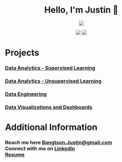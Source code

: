 <h1 align="center">Hello, I'm Justin 👋</h1>



<div align="center">

![](http://github-profile-summary-cards.vercel.app/api/cards/profile-details?username=JBangtson&theme=nord_dark) 


![](http://github-profile-summary-cards.vercel.app/api/cards/stats?username=JBangtson&theme=nord_dark) ![](http://github-profile-summary-cards.vercel.app/api/cards/productive-time?username=JBangtson&theme=nord_dark&utcOffset=-7) 

</div>

# Projects
 
### [Data Analytics - Supervised Learning](data_analytics_supervised.md)

### [Data Analytics - Unsupervised Learning](data_analytics_unsupervised.md)

### [Data Engineering](data_engineering.md)

### [Data Visualizations and Dashboards](data_viz.md)


# Additional Information

<h3>Reach me here <a href="mailto:bangtson.justin@gmail.com" target="blank">Bangtson.Justin@gmail.com</a><br>  Connect with me on <a href="https://www.linkedin.com/in/justin-bangtson/" target="blank">LinkedIn</a><br><a href="assets/JustinBangtson_resume.pdf" target="blank">Resume</a>  </h3>


